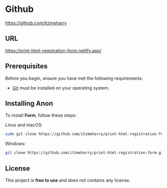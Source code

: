 # Github
https://github.com/itzmeharry

## URL

https://print-html-registration-form.netlify.app/

## Prerequisites

Before you begin, ensure you have met the following requirements:

* [Git](https://git-scm.com/downloads "Download Git") must be installed on your operating system.

## Installing Anon

To install **Form**, follow these steps:

Linux and macOS:

```bash
sudo git clone https://github.com/itzmeharry/print-html-registration-form.git
```

Windows:

```bash
git clone https://github.com/itzmeharry/print-html-registration-form.git
```
## License

This project is **free to use** and does not contains any license.
